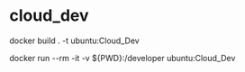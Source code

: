 # cloud_dev

docker build . -t ubuntu:Cloud_Dev

docker run --rm -it -v ${PWD}:/developer ubuntu:Cloud_Dev
